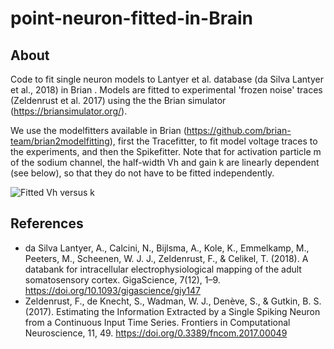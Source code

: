 # point-neuron-fitted-in-Brain

## About

Code to fit single neuron models to Lantyer et al. database (da Silva Lantyer et al., 2018) in Brian . Models are fitted to experimental 'frozen noise' traces (Zeldenrust et al. 2017) using the the Brian simulator (https://briansimulator.org/).

We use the modelfitters available in Brian (https://github.com/brian-team/brian2modelfitting),  first the Tracefitter, to fit model voltage traces to the experiments, and then the Spikefitter.  Note that for activation particle m of the sodium channel, the half-width Vh and gain k are linearly dependent (see below), so that they do not have to be fitted independently. 

![Fitted Vh versus k](https://raw.githubusercontent.com/DepartmentofNeurophysiology/point-neuron-fitted-in-Brian/main/Vh_k.png)

## References
* da Silva Lantyer, A., Calcini, N., Bijlsma, A., Kole, K., Emmelkamp, M., Peeters, M., Scheenen, W. J. J., Zeldenrust, F., & Celikel, T. (2018). A databank for intracellular electrophysiological mapping of the adult somatosensory cortex. GigaScience, 7(12), 1–9. https://doi.org/10.1093/gigascience/giy147
* Zeldenrust, F., de Knecht, S., Wadman, W. J., Denève, S., & Gutkin, B. S. (2017). Estimating the Information Extracted by a Single Spiking Neuron from a Continuous Input Time Series. Frontiers in Computational Neuroscience, 11, 49. https://doi.org/0.3389/fncom.2017.00049
